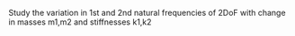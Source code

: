 Study the variation in 1st and 2nd natural frequencies of 2DoF with change in masses m1,m2 and stiffnesses k1,k2
